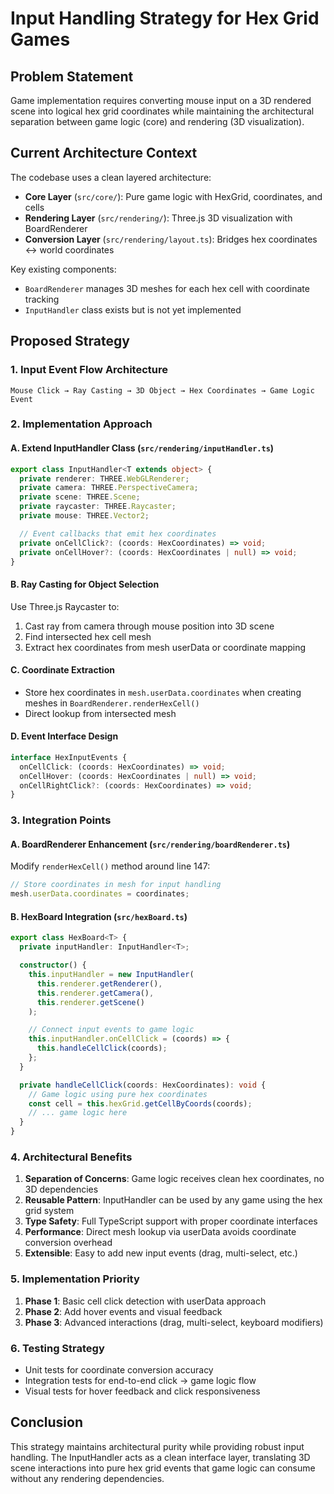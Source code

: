 # Input Handling Strategy for Hex Grid Games

## Problem Statement

Game implementation requires converting mouse input on a 3D rendered scene into
logical hex grid coordinates while maintaining the architectural separation
between game logic (core) and rendering (3D visualization).

## Current Architecture Context

The codebase uses a clean layered architecture:

- **Core Layer** (`src/core/`): Pure game logic with HexGrid, coordinates, and cells
- **Rendering Layer** (`src/rendering/`): Three.js 3D visualization with BoardRenderer
- **Conversion Layer** (`src/rendering/layout.ts`): Bridges hex coordinates ↔ world coordinates

Key existing components:

- `BoardRenderer` manages 3D meshes for each hex cell with coordinate tracking
- `InputHandler` class exists but is not yet implemented

## Proposed Strategy

### 1. Input Event Flow Architecture

```
Mouse Click → Ray Casting → 3D Object → Hex Coordinates → Game Logic Event
```

### 2. Implementation Approach

#### A. Extend InputHandler Class (`src/rendering/inputHandler.ts`)

```typescript
export class InputHandler<T extends object> {
  private renderer: THREE.WebGLRenderer;
  private camera: THREE.PerspectiveCamera;
  private scene: THREE.Scene;
  private raycaster: THREE.Raycaster;
  private mouse: THREE.Vector2;

  // Event callbacks that emit hex coordinates
  private onCellClick?: (coords: HexCoordinates) => void;
  private onCellHover?: (coords: HexCoordinates | null) => void;
}
```

#### B. Ray Casting for Object Selection

Use Three.js Raycaster to:

1. Cast ray from camera through mouse position into 3D scene
2. Find intersected hex cell mesh
3. Extract hex coordinates from mesh userData or coordinate mapping

#### C. Coordinate Extraction

- Store hex coordinates in `mesh.userData.coordinates` when creating meshes in `BoardRenderer.renderHexCell()`
- Direct lookup from intersected mesh

#### D. Event Interface Design

```typescript
interface HexInputEvents {
  onCellClick: (coords: HexCoordinates) => void;
  onCellHover: (coords: HexCoordinates | null) => void;
  onCellRightClick?: (coords: HexCoordinates) => void;
}
```

### 3. Integration Points

#### A. BoardRenderer Enhancement (`src/rendering/boardRenderer.ts`)

Modify `renderHexCell()` method around line 147:

```typescript
// Store coordinates in mesh for input handling
mesh.userData.coordinates = coordinates;
```

#### B. HexBoard Integration (`src/hexBoard.ts`)

```typescript
export class HexBoard<T> {
  private inputHandler: InputHandler<T>;

  constructor() {
    this.inputHandler = new InputHandler(
      this.renderer.getRenderer(),
      this.renderer.getCamera(),
      this.renderer.getScene()
    );

    // Connect input events to game logic
    this.inputHandler.onCellClick = (coords) => {
      this.handleCellClick(coords);
    };
  }

  private handleCellClick(coords: HexCoordinates): void {
    // Game logic using pure hex coordinates
    const cell = this.hexGrid.getCellByCoords(coords);
    // ... game logic here
  }
}
```

### 4. Architectural Benefits

1. **Separation of Concerns**: Game logic receives clean hex coordinates, no 3D dependencies
2. **Reusable Pattern**: InputHandler can be used by any game using the hex grid system
3. **Type Safety**: Full TypeScript support with proper coordinate interfaces
4. **Performance**: Direct mesh lookup via userData avoids coordinate conversion overhead
5. **Extensible**: Easy to add new input events (drag, multi-select, etc.)

### 5. Implementation Priority

1. **Phase 1**: Basic cell click detection with userData approach
2. **Phase 2**: Add hover events and visual feedback
3. **Phase 3**: Advanced interactions (drag, multi-select, keyboard modifiers)

### 6. Testing Strategy

- Unit tests for coordinate conversion accuracy
- Integration tests for end-to-end click → game logic flow
- Visual tests for hover feedback and click responsiveness

## Conclusion

This strategy maintains architectural purity while providing robust input
handling. The InputHandler acts as a clean interface layer, translating 3D scene
interactions into pure hex grid events that game logic can consume without any
rendering dependencies.

